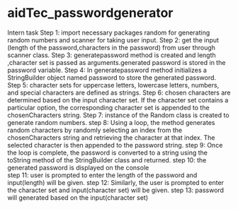 # aidTec_passwordgenerator
Intern task
Step 1: import necessary packages random for generating random numbers and  scanner for taking user input.
Step 2: get the input (length of the password,characters in the password) from user through scanner class.
Step 3: generatepassword method is created and length ,character set is passed as arguments.generated password is stored in the password variable.
Step 4: In generatepassword method  initializes a StringBuilder object named password to store the generated password.
Step 5: character sets for uppercase letters, lowercase letters, numbers, and special characters are defined as strings.
Step 6: chosen characters are determined based on the input character set. If the character set contains a particular option, the corresponding character set is appended to the chosenCharacters string.
Step 7: instance of the Random class is created to generate random numbers.
step 8: Using a loop, the method generates random characters by randomly selecting an index from the chosenCharacters string and retrieving the character at that index. The selected character is then appended to the password string.
step 9: Once the loop is complete, the password is converted to a string using the toString method of the StringBuilder class and returned.
step 10: the generated password is displayed on the console  
step 11:  user is prompted to enter the length of the password  and input(length) will be given.
step 12:  Similarly, the user is prompted to enter the character set and input(character set) will be given.
step 13: password will generated based on the input(character set) 
